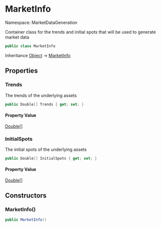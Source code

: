 # MarketInfo

Namespace: MarketDataGeneration

Container class for the trends and initial spots that will be used to generate market data

```csharp
public class MarketInfo
```

Inheritance [Object](https://docs.microsoft.com/en-us/dotnet/api/system.object) → [MarketInfo](./marketdatageneration.marketinfo.md)

## Properties

### **Trends**

The trends of the underlying assets

```csharp
public Double[] Trends { get; set; }
```

#### Property Value

[Double[]](https://docs.microsoft.com/en-us/dotnet/api/system.double)<br>

### **InitialSpots**

The initial spots of the underlying assets

```csharp
public Double[] InitialSpots { get; set; }
```

#### Property Value

[Double[]](https://docs.microsoft.com/en-us/dotnet/api/system.double)<br>

## Constructors

### **MarketInfo()**

```csharp
public MarketInfo()
```
